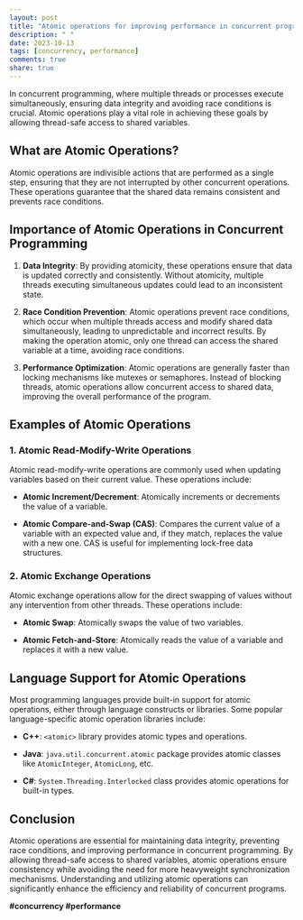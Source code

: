 ```yaml
---
layout: post
title: "Atomic operations for improving performance in concurrent programming"
description: " "
date: 2023-10-13
tags: [concurrency, performance]
comments: true
share: true
---
```


In concurrent programming, where multiple threads or processes execute simultaneously, ensuring data integrity and avoiding race conditions is crucial. Atomic operations play a vital role in achieving these goals by allowing thread-safe access to shared variables.

## What are Atomic Operations?

Atomic operations are indivisible actions that are performed as a single step, ensuring that they are not interrupted by other concurrent operations. These operations guarantee that the shared data remains consistent and prevents race conditions.

## Importance of Atomic Operations in Concurrent Programming

1. **Data Integrity**: By providing atomicity, these operations ensure that data is updated correctly and consistently. Without atomicity, multiple threads executing simultaneous updates could lead to an inconsistent state.

2. **Race Condition Prevention**: Atomic operations prevent race conditions, which occur when multiple threads access and modify shared data simultaneously, leading to unpredictable and incorrect results. By making the operation atomic, only one thread can access the shared variable at a time, avoiding race conditions.

3. **Performance Optimization**: Atomic operations are generally faster than locking mechanisms like mutexes or semaphores. Instead of blocking threads, atomic operations allow concurrent access to shared data, improving the overall performance of the program.

## Examples of Atomic Operations

### 1. Atomic Read-Modify-Write Operations

Atomic read-modify-write operations are commonly used when updating variables based on their current value. These operations include:

- **Atomic Increment/Decrement**: Atomically increments or decrements the value of a variable.

- **Atomic Compare-and-Swap (CAS)**: Compares the current value of a variable with an expected value and, if they match, replaces the value with a new one. CAS is useful for implementing lock-free data structures.

### 2. Atomic Exchange Operations

Atomic exchange operations allow for the direct swapping of values without any intervention from other threads. These operations include:

- **Atomic Swap**: Atomically swaps the value of two variables.

- **Atomic Fetch-and-Store**: Atomically reads the value of a variable and replaces it with a new value.

## Language Support for Atomic Operations

Most programming languages provide built-in support for atomic operations, either through language constructs or libraries. Some popular language-specific atomic operation libraries include:

- **C++**: `<atomic>` library provides atomic types and operations.

- **Java**: `java.util.concurrent.atomic` package provides atomic classes like `AtomicInteger`, `AtomicLong`, etc.

- **C#**: `System.Threading.Interlocked` class provides atomic operations for built-in types.

## Conclusion

Atomic operations are essential for maintaining data integrity, preventing race conditions, and improving performance in concurrent programming. By allowing thread-safe access to shared variables, atomic operations ensure consistency while avoiding the need for more heavyweight synchronization mechanisms. Understanding and utilizing atomic operations can significantly enhance the efficiency and reliability of concurrent programs.

**#concurrency #performance**